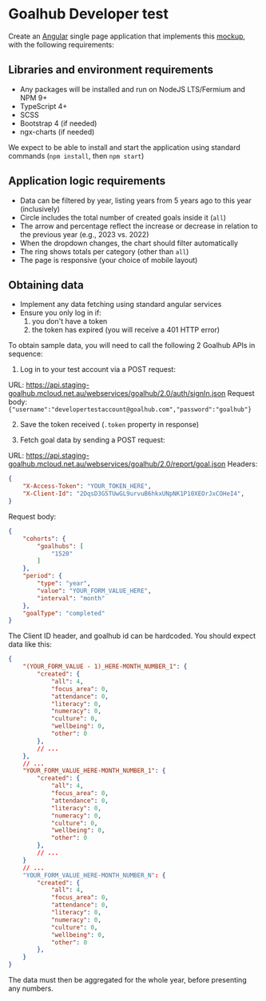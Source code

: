# Goalhub Developer test

Create an [Angular](https://angular.io/) single page application that implements this [mockup](./mockup.pdf), with the following requirements:

## Libraries and environment requirements

- Any packages will be installed and run on NodeJS LTS/Fermium and NPM 9+
- TypeScript 4+
- SCSS
- Bootstrap 4 (if needed)
- ngx-charts (if needed)

We expect to be able to install and start the application using standard commands (`npm install`, then `npm start`)

## Application logic requirements

- Data can be filtered by year, listing years from 5 years ago to this year (inclusively)
- Circle includes the total number of created goals inside it (`all`)
- The arrow and percentage reflect the increase or decrease in relation to the previous year (e.g., 2023 vs. 2022)
- When the dropdown changes, the chart should filter automatically
- The ring shows totals per category (other than `all`)
- The page is responsive (your choice of mobile layout)

## Obtaining data

- Implement any data fetching using standard angular services
- Ensure you only log in if:
  1. you don't have a token
  2. the token has expired (you will receive a 401 HTTP error)

To obtain sample data, you will need to call the following 2 Goalhub APIs in sequence:

1. Log in to your test account via a POST request:

URL: https://api.staging-goalhub.mcloud.net.au/webservices/goalhub/2.0/auth/signIn.json
Request body: `{"username":"developertestaccount@goalhub.com","password":"goalhub"}`

2. Save the token received (`.token` property in response)

3. Fetch goal data by sending a POST request:

URL: https://api.staging-goalhub.mcloud.net.au/webservices/goalhub/2.0/report/goal.json
Headers: 
```json
{
    "X-Access-Token": "YOUR_TOKEN_HERE",
    "X-Client-Id": "2DqsD3G5TUwGL9urvuB6hkxUNpNK1P10XEOrJxCOHeI4",
}
```
Request body:
```json
{
    "cohorts": {
        "goalhubs": [
            "1520"
        ]
    },
    "period": {
        "type": "year",
        "value": "YOUR_FORM_VALUE_HERE",
        "interval": "month"
    },
    "goalType": "completed"
}
```

The Client ID header, and goalhub id can be hardcoded. You should expect data like this:

```json
{
    "(YOUR_FORM_VALUE - 1)_HERE-MONTH_NUMBER_1": {
        "created": {
            "all": 4,
            "focus_area": 0,
            "attendance": 0,
            "literacy": 0,
            "numeracy": 0,
            "culture": 0,
            "wellbeing": 0,
            "other": 0
        },
        // ...
    },
    // ...
    "YOUR_FORM_VALUE_HERE-MONTH_NUMBER_1": {
        "created": {
            "all": 4,
            "focus_area": 0,
            "attendance": 0,
            "literacy": 0,
            "numeracy": 0,
            "culture": 0,
            "wellbeing": 0,
            "other": 0
        },
        // ...
    }
    // ...
    "YOUR_FORM_VALUE_HERE-MONTH_NUMBER_N": {
        "created": {
            "all": 4,
            "focus_area": 0,
            "attendance": 0,
            "literacy": 0,
            "numeracy": 0,
            "culture": 0,
            "wellbeing": 0,
            "other": 0
        },
    }
}
```

The data must then be aggregated for the whole year, before presenting any numbers.
